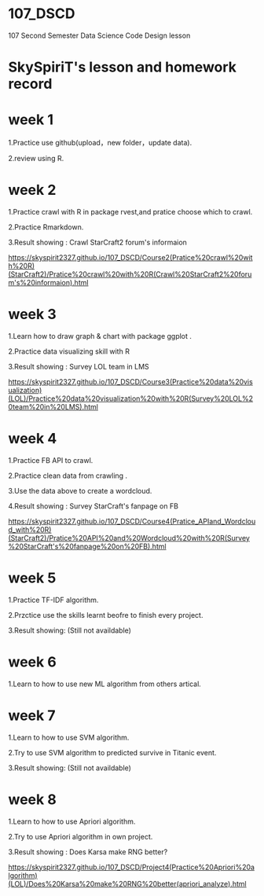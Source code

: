 # 107_DSCD
107 Second Semester Data Science Code Design lesson
# SkySpiriT's lesson and homework record
# week 1
1.Practice use github(upload，new folder，update data).

2.review using R.

# week 2
1.Practice crawl with R in package rvest,and pratice choose which to crawl.

2.Practice Rmarkdown.

3.Result showing : Crawl StarCraft2 forum's informaion

https://skyspirit2327.github.io/107_DSCD/Course2(Pratice%20crawl%20with%20R)(StarCraft2)/Pratice%20crawl%20with%20R(Crawl%20StarCraft2%20forum's%20informaion).html

# week 3
1.Learn how to draw graph & chart with package ggplot .

2.Practice data visualizing skill with R

3.Result showing : Survey LOL team in LMS

https://skyspirit2327.github.io/107_DSCD/Course3(Practice%20data%20visualization)(LOL)/Practice%20data%20visualization%20with%20R(Survey%20LOL%20team%20in%20LMS).html

# week 4
1.Practice FB API to crawl.

2.Practice clean data from crawling .

3.Use the data above to create a wordcloud.

4.Result showing : Survey StarCraft's fanpage on FB

https://skyspirit2327.github.io/107_DSCD/Course4(Pratice_APIand_Wordcloud_with%20R)(StarCraft2)/Pratice%20API%20and%20Wordcloud%20with%20R(Survey%20StarCraft's%20fanpage%20on%20FB).html


# week 5
1.Practice TF-IDF algorithm.

2.Przctice use the skills learnt beofre to finish every project. 

3.Result showing: (Still not availdable)

# week 6
1.Learn to how to use new ML algorithm from others artical.

# week 7 
1.Learn to how to use SVM algorithm.

2.Try to use SVM algorithm to predicted survive in Titanic event.

3.Result showing: (Still not availdable)

# week 8
1.Learn to how to use Apriori algorithm.

2.Try to use Apriori algorithm in own project.

3.Result showing : Does Karsa make RNG better?

https://skyspirit2327.github.io/107_DSCD/Project4(Practice%20Apriori%20algorithm)(LOL)/Does%20Karsa%20make%20RNG%20better(apriori_analyze).html
